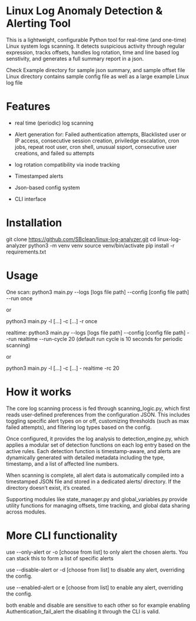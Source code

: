 # Linux Log Anomaly Detection & Alerting Tool

This is a lightweight, configurable Python tool for real-time (and one-time) Linux system logs scanning. 
It detects suspicious activity through regular expression, tracks offsets, handles log rotation, 
time and line based log senstivity, and generates a full summary report in a json.

Check Example directory for sample json summary, and sample offset file
Linux directory contains sample config file as well as a large example Linux log file

# Features

- real time (periodic) log scanning 
- Alert generation for:
Failed authentication attempts, Blacklisted user or IP access, consecutive session creation,
priviledge escalation, cron jobs, repeat root user, cron shell, unusual ssport, consecutive user creations, and failed su attempts

- log rotation compatibility via inode tracking
- Timestamped alerts
- Json-based config system
- CLI interface

# Installation
git clone https://github.com/SBclean/linux-log-analyzer.git
cd linux-log-analyzer
python3 -m venv venv
source venv/bin/activate
pip install -r requirements.txt

# Usage

One scan:
python3 main.py --logs [logs file path] --config [config file path] --run once

or

python3 main.py -l [...] -c [...] -r once

realtime:
python3 main.py --logs [logs file path] --config [config file path] --run realtime --run-cycle 20 
(default run cycle is 10 seconds for periodic scanning)

or

python3 main.py -l [...] -c [...] - realtime -rc 20

# How it works
The core log scanning process is fed through scanning_logic.py, which first reads user-defined preferences from the configuration JSON. This includes toggling specific alert types on or off, customizing thresholds (such as max failed attempts), and filtering log types based on the config.

Once configured, it provides the log analysis to detection_engine.py, which applies a modular set of detection functions on each log entry based on the active rules. Each detection function is timestamp-aware, and alerts are dynamically generated with detailed metadata including the type, timestamp, and a list of affected line numbers.

When scanning is complete, all alert data is automatically compiled into a timestamped JSON file and stored in a dedicated alerts/ directory. If the directory doesn’t exist, it’s created.

Supporting modules like state_manager.py and global_variables.py provide utility functions for managing offsets, time tracking, and global data sharing across modules.

# More CLI functionality

use --only-alert or -o [choose from list] to only alert the chosen alerts. You can stack this to form a list of specific alerts

use --disable-alert or -d [choose from list] to disable any alert, overriding the config.

use --enabled-alert or e [choose from list] to enable any alert, overriding the config.

both enable and disable are sensitive to each other so for example enabling Authentication_fail_alert the disabling it through the CLI is valid.


